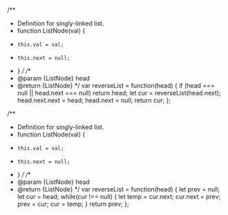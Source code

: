 /**
 * Definition for singly-linked list.
 * function ListNode(val) {
 *     this.val = val;
 *     this.next = null;
 * }
 */
/**
 * @param {ListNode} head
 * @return {ListNode}
 */
var reverseList = function(head) {
   if (head === null || head.next === null) return head;
   let cur = reverseList(head.next);
   head.next.next = head;
   head.next = null;
   return cur;
};




/**
 * Definition for singly-linked list.
 * function ListNode(val) {
 *     this.val = val;
 *     this.next = null;
 * }
 */
/**
 * @param {ListNode} head
 * @return {ListNode}
 */
var reverseList = function(head) {
    let prev = null;
    let cur = head;
    while(cur !== null) {
        let temp = cur.next;
        cur.next = prev;
        prev = cur;
        cur = temp;
    }
    return prev;
};